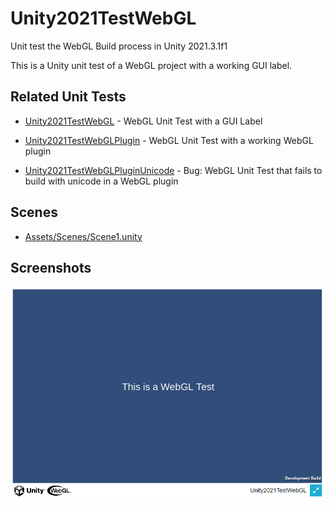 # Unity2021TestWebGL

Unit test the WebGL Build process in Unity 2021.3.1f1

This is a Unity unit test of a WebGL project with a working GUI label.

## Related Unit Tests

* [Unity2021TestWebGL](https://github.com/tgraupmann/Unity2021TestWebGL) - WebGL Unit Test with a GUI Label

* [Unity2021TestWebGLPlugin](https://github.com/tgraupmann/Unity2021TestWebGLPlugin) - WebGL Unit Test with a working WebGL plugin

* [Unity2021TestWebGLPluginUnicode](https://github.com/tgraupmann/Unity2021TestWebGLPluginUnicode) - Bug: WebGL Unit Test that fails to build with unicode in a WebGL plugin

## Scenes

* [Assets/Scenes/Scene1.unity](Assets/Scenes/Scene1.unity)

## Screenshots

![image_1](images/image_1.png)
